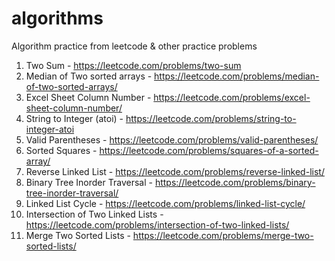 # algorithms
Algorithm practice from leetcode &amp; other practice problems
1. Two Sum - https://leetcode.com/problems/two-sum
2. Median of Two sorted arrays - https://leetcode.com/problems/median-of-two-sorted-arrays/
3. Excel Sheet Column Number - https://leetcode.com/problems/excel-sheet-column-number/
4. String to Integer (atoi) - https://leetcode.com/problems/string-to-integer-atoi
5. Valid Parentheses - https://leetcode.com/problems/valid-parentheses/
6. Sorted Squares - https://leetcode.com/problems/squares-of-a-sorted-array/
7. Reverse Linked List - https://leetcode.com/problems/reverse-linked-list/
8. Binary Tree Inorder Traversal - https://leetcode.com/problems/binary-tree-inorder-traversal/
9. Linked List Cycle - https://leetcode.com/problems/linked-list-cycle/
10. Intersection of Two Linked Lists - https://leetcode.com/problems/intersection-of-two-linked-lists/
11. Merge Two Sorted Lists - https://leetcode.com/problems/merge-two-sorted-lists/
